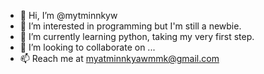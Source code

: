 - 👋 Hi, I’m @mytminnkyw
- 👀 I’m interested in programming but I'm still a newbie.
- 🌱 I’m currently learning python, taking my very first step.
- 💞️ I’m looking to collaborate on ...
- 📫 Reach me at myatminnkyawmmk@gmail.com

<!---
mytminnkyw/mytminnkyw is a ✨ special ✨ repository because its `README.md` (this file) appears on your GitHub profile.
You can click the Preview link to take a look at your changes.
--->
